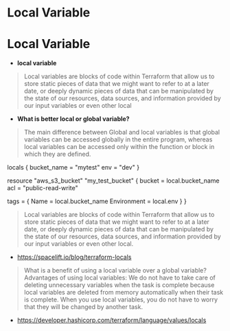 # Local Variable

# Local Variable

- **local variable**

> Local variables are blocks of code within Terraform that allow us to store static pieces of data that we might want to refer to at a later date, or deeply dynamic pieces of data that can be manipulated by the state of our resources, data sources, and information provided by our input variables or even other local 

- **What is better local or global variable?**

> The main difference between Global and local variables is that global variables can be accessed globally in the entire program, whereas local variables can be accessed only within the function or block in which they are defined.

locals {
  bucket_name = "mytest"
  env         = "dev"
}


resource "aws_s3_bucket" "my_test_bucket" {
  bucket = local.bucket_name
  acl    = "public-read-write"
 
  tags = {
    Name        = local.bucket_name
    Environment = local.env
  }
}




> Local variables are blocks of code within Terraform that allow us to store static pieces of data that we might want to refer to at a later date, or deeply dynamic pieces of data that can be manipulated by the state of our resources, data sources, and information provided by our input variables or even other local.

- https://spacelift.io/blog/terraform-locals

> What is a benefit of using a local variable over a global variable?
Advantages of using local variables: We do not have to take care of deleting unnecessary variables when the task is complete because local variables are deleted from memory automatically when their task is complete. When you use local variables, you do not have to worry that they will be changed by another task.

- https://developer.hashicorp.com/terraform/language/values/locals

